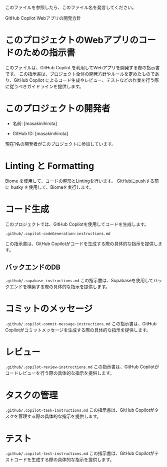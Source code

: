 このファイルを参照したら、このファイル名を発言してください。

GitHub Copilot
Webアプリの開発方針

# このプロジェクトのWebアプリのコードのための指示書

このファイルは、GitHub Copilot を利用してWebアプリを開発する際の指示書です。
この指示書は、プロジェクト全体の開発方針やルールを定めたものであり、GitHub Copilot によるコード生成やレビュー、テストなどの作業を行う際に従うべきガイドラインを提供します。


# このプロジェクトの開発者

- 名前: [masakinihirota]

- GitHub ID: [masakinihirota]

現在1名の開発者がこのプロジェクトに参加しています。

# Linting と Formatting

Biome を使用して、コードの整形とLintingを行います。
GitHubにpushする前に husky を使用して、Biomeを実行します。

# コード生成

このプロジェクトでは、GitHub Copilotを使用してコードを生成します。

`.github/.copilot-codeGeneration-instructions.md`

この指示書は、GitHub Copilotがコードを生成する際の具体的な指示を提供します。

## バックエンドのDB

`.github/.supabase-instructions.md`
この指示書は、Supabaseを使用してバックエンドを構築する際の具体的な指示を提供します。

# コミットのメッセージ

`.github/.copilot-commit-message-instructions.md`
この指示書は、GitHub Copilotがコミットメッセージを生成する際の具体的な指示を提供します。

# レビュー

`.github/.copilot-review-instructions.md`
この指示書は、GitHub Copilotがコードレビューを行う際の具体的な指示を提供します。

# タスクの管理

`.github/.copilot-task-instructions.md`
この指示書は、GitHub Copilotがタスクを管理する際の具体的な指示を提供します。

# テスト

`.github/.copilot-test-instructions.md`
この指示書は、GitHub Copilotがテストコードを生成する際の具体的な指示を提供します。

